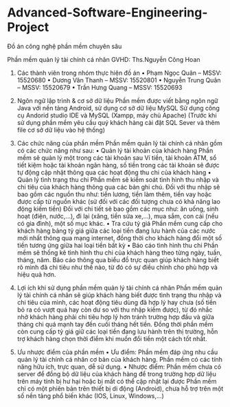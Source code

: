 # Advanced-Software-Engineering-Project
Đồ án công nghệ phần mềm chuyên sâu

Phần mềm quản lý tài chính cá nhân
GVHD: Ths.Nguyễn Công Hoan

1. Các thành viên trong nhóm thực hiện đồ án
•	Phạm Ngọc Quân – MSSV: 15520680
•	Dương Văn Thanh – MSSV: 15520801
•	Nguyễn Trung Quân – MSSV: 15520679
•	Trần Hưng Quang – MSSV: 15520693

2. Ngôn ngữ lập trình & cơ sở dữ liệu
Phần mềm được viết bằng ngôn ngữ Java với nền tảng Android, sử dụng cơ sở dữ liệu MySQL
Sử dụng công cụ Andorid studio IDE và MySQL (Xampp, máy chủ Apache)
(Trước khi sử dụng phần mềm yêu cầu quý khách hàng cài đặt SQL Sever và thêm file cơ sở dữ liệu vào hệ thống)

3. Các chức năng của phần mềm
Phần mềm quản lý tài chính cá nhân gồm có các chức năng như sau:
•	Quản lý tài khoản của khách hàng
	Phần mềm sẽ quản lý một trong các tài khoản sau Ví tiền, tài khoản ATM, sổ tiết kiệm hoặc tài khoản ngân hàng, số tiền trong các tài khoản sẽ được tự động cập nhật thông qua các hoạt động thu chi của khách hàng
•	Quản lý tình trạng thu chi
	Phần mềm sẽ kiểm soát tình hình thu nhập và chi tiêu của khách hàng thông qua các bản ghi chú. 
	Đối với thu nhập sẽ bao gồm các nguồn thu như: tiền lương, tiền làm thêm, tiền vay hoặc được cấp từ nguồn khác (sử đối với các đối tượng chưa có khả năng lao động kiếm tiền)
	Đối với chi tiết sẽ bao gồm các mục như: ăn uống, sinh hoạt (điện, nước,…), đi lại (xăng, tiền sửa xe,…), mua sắm, con cái (nếu có gia đình), một số mục khác.
•	Tra cứu tỷ giá
	Phần mềm cung cấp cho khách hàng bảng tỷ giá giữa các loại tiền đang lưu hành của các nước mới nhất thông qua mạng internet, đồng thời cho khách hàng đổi một số tiền tương ứng giữa hai loại tiền bất kỳ
•	Báo cáo tình hình thu chi
	Phần mềm sẽ thống kê tình hình thu chi của khách hàng theo từng ngày, tuần, tháng, năm. Báo cáo thông qua biểu đồ trực quan giúp khách hàng biết rõ mình đã chi tiêu như thế nào, từ đó có sự điều chỉnh cho phù hợp và hiệu quả hơn.

4. Lợi ích khi sử dụng phần mềm quản lý tài chính cá nhân
Phần mềm quản lý tài chính cá nhân sẽ giúp khách hàng biết được tình trạng thu nhập và chi tiêu của mình, các hoạt động tiêu dùng đã hợp lý hay chưa (số tiền bỏ ra có vượt quá hay còn dư so với thu nhập kiếm được), từ đó nhắc nhở khách hàng phải chi tiêu hợp lý hơn tránh trường hợp đầu và giữa tháng chi quá mạnh tay đến cuối tháng hết tiền.
Đồng thời phần mềm còn cung cấp tỷ giá giữ các loại tiền đang lưu hành trên thị trường, hỗn trợ khách hàng chọn thời điểm khi muốn đổi tiền một cách tốt nhất.

5. Ưu nhược điểm của phần mềm
•	Ưu điểm:
	Phần mềm đáp ứng nhu cầu quản lý tài chính cá nhân cơ bản của khách hàng.
	Phần mềm có các tính năng hữu ích, trực quan, dễ sử dụng.
•	Nhược điểm:
	Phần mềm chưa có server để đồng bộ dữ liệu của khách hàng để trong trường hợp dữ liệu trên máy tính bị hư hại hoặc bị mất có thể cập nhật lại được
	Phần mềm chỉ có một phiên bản trên thiết bị di động (Android), chưa hỗ trợ trên một số nền tảng phổ biến khác (IOS, Linux, Windows,...) 